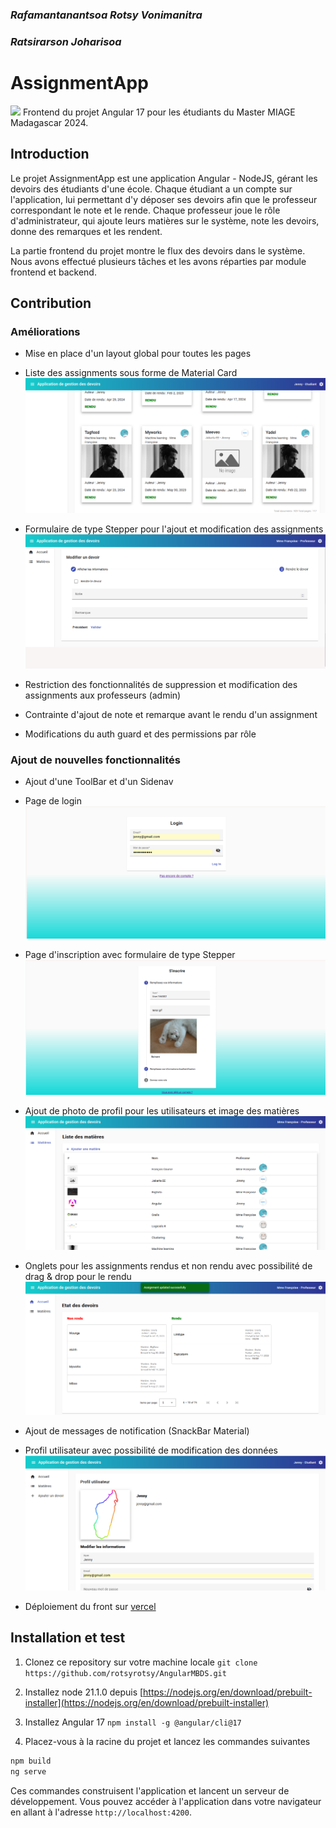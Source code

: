 ### _Rafamantanantsoa Rotsy Vonimanitra_
### _Ratsirarson Joharisoa_

# AssignmentApp
<img src="https://miro.medium.com/v2/resize:fit:1400/1*Klh1l7wkoG6PDPb9A5oCHQ.png" width="150">
Frontend du projet Angular 17 pour les étudiants du Master MIAGE Madagascar 2024.

## Introduction
Le projet AssignmentApp est une application Angular - NodeJS, gérant les devoirs des étudiants d'une école.
Chaque étudiant a un compte sur l'application, lui permettant d'y déposer ses devoirs afin que le professeur
correspondant le note et le rende. Chaque professeur joue le rôle d'administrateur, qui ajoute leurs matières
sur le système, note les devoirs, donne des remarques et les rendent.

La partie frontend du projet montre le flux des devoirs dans le système.
Nous avons effectué plusieurs tâches et les avons réparties par module frontend et backend.

## Contribution

### Améliorations
* Mise en place d'un layout global pour toutes les pages
* Liste des assignments sous forme de Material Card
![Alt text](/screenshots/2.png?raw=true "Material cards")

* Formulaire de type Stepper pour l'ajout et modification des assignments
![Alt text](/screenshots/3.png?raw=true "stepper")

* Restriction des fonctionnalités de suppression et modification des assignments aux professeurs (admin)
* Contrainte d'ajout de note et remarque avant le rendu d'un assignment
* Modifications du auth guard et des permissions par rôle

### Ajout de nouvelles fonctionnalités
* Ajout d'une ToolBar et d'un Sidenav
* Page de login
![Alt text](/screenshots/login.png?raw=true "login")

* Page d'inscription avec formulaire de type Stepper
![Alt text](/screenshots/register.png?raw=true "inscription")

* Ajout de photo de profil pour les utilisateurs et image des matières
![Alt text](/screenshots/matieres.png?raw=true "images")

* Onglets pour les assignments rendus et non rendu avec possibilité de drag & drop pour le rendu
![Alt text](/screenshots/dragdrop.png?raw=true "drag & drop")

* Ajout de messages de notification (SnackBar Material)

* Profil utilisateur avec possibilité de modification des données
![Alt text](/screenshots/profil.png?raw=true "profil")

* Déploiement du front sur [vercel](https://nodejs.org/en/download/prebuilt-installer)

## Installation et test
1. Clonez ce repository sur votre machine locale
`git clone https://github.com/rotsyrotsy/AngularMBDS.git`

2. Installez node 21.1.0 depuis [https://nodejs.org/en/download/prebuilt-installer](https://nodejs.org/en/download/prebuilt-installer)

3. Installez Angular 17
`npm install -g @angular/cli@17`

4. Placez-vous à la racine du projet et lancez les commandes suivantes
```sh
npm build
ng serve
```

Ces commandes construisent l'application et lancent un serveur de développement. Vous pouvez accéder à l'application dans votre navigateur en allant à l'adresse `http://localhost:4200`.
